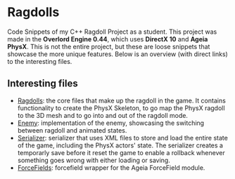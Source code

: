 # Ragdolls
Code Snippets of my C++ Ragdoll Project as a student. This project was made in the **Overlord Engine 0.44**, which uses **DirectX 10** and **Ageia PhysX**. This is not the entire project, but these are loose snippets that showcase the more unique features. Below is an overview (with direct links) to the interesting files.

## Interesting files
- [Ragdolls](Ragdolls): the core files that make up the ragdoll in the game. It contains functionality to create the PhysX Skeleton, to go map the PhysX ragdoll to the 3D mesh and to go into and out of the ragdoll mode.
- [Enemy](Objects): implementation of the enemy, showcasing the switching between ragdoll and animated states.
- [Serializer](Manager): serializer that uses XML files to store and load the entire state of the game, including the PhysX actors' state. The serializer creates a temporarly save before it reset the game to enable a rollback whenever something goes wrong with either loading or saving.
- [ForceFields](ForceField): forcefield wrapper for the Ageia ForceField module.
